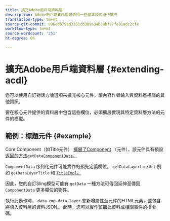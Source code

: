 ```yaml
---
title: 擴充Adobe用戶端資料層
description: Adobe用戶端資料層可依照一些基本模式進行擴充
translation-type: tm+mt
source-git-commit: 896ed679ed3351cb309a34b38bf97fe81adc2cfe
workflow-type: tm+mt
source-wordcount: '251'
ht-degree: 0%

---
```



# 擴充Adobe用戶端資料層 {#extending-acdl}

您可以使用自訂對話方塊選項來擴充核心元件，讓內容作者輸入與資料層相關的其他資訊。

要在核心元件提供的資料層中包含這些欄位，必須擴展實現其特定資料層方法的元件的模型。

## 範例：標題元件 {#example}

Core Component（如Title元件） [擴展了Component](https://github.com/adobe/aem-core-wcm-components/blob/master/bundles/core/src/main/java/com/adobe/cq/wcm/core/components/models/Title.java) （元件），該元件具有預設 [返回的方法](https://github.com/adobe/aem-core-wcm-components/blob/master/bundles/core/src/main/java/com/adobe/cq/wcm/core/components/models/Title.java)`getData`[`ComponentData`。](https://github.com/adobe/aem-core-wcm-components/blob/master/bundles/core/src/main/java/com/adobe/cq/wcm/core/components/models/datalayer/ComponentData.java)

`ComponentData` 序列化元件可能實作的預先定義欄位， `getDataLayerLinkUrl` 例如 `getDataLayerTitle` 和 [`TitleImpl`。](https://github.com/adobe/aem-core-wcm-components/blob/master/bundles/core/src/main/java/com/adobe/cq/wcm/core/components/internal/models/v1/TitleImpl.java)

因此，您的自訂Sling模型可能有 `getData` 一種方法可傳回延伸至傳回 `ComponentData` 更多欄位的物件。

執行此動作時， `data-cmp-data-layer` 會新增屬性至元件的HTML元素，並包含將填入資料層的資料JSON。 此時，您可以實作監聽此資料或相關事件的指令碼。
